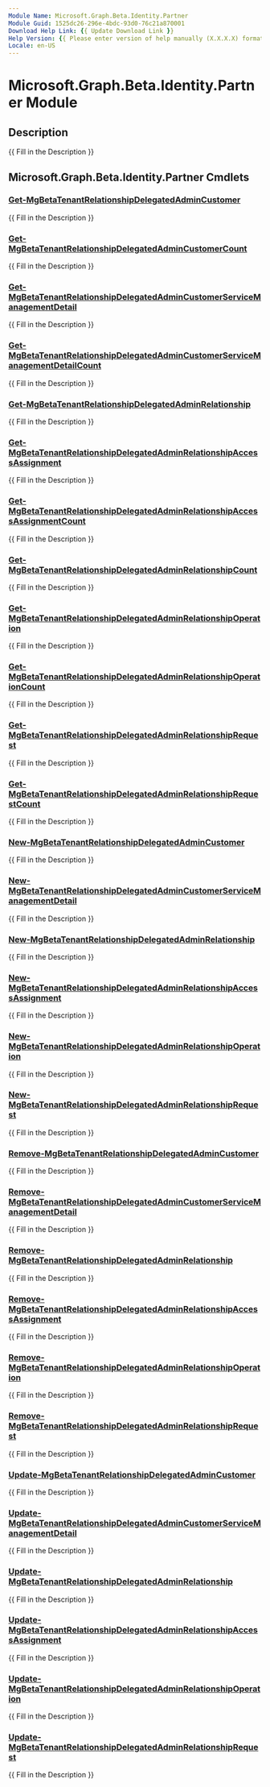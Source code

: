```yaml
---
Module Name: Microsoft.Graph.Beta.Identity.Partner
Module Guid: 1525dc26-296e-4bdc-93d0-76c21a870001
Download Help Link: {{ Update Download Link }}
Help Version: {{ Please enter version of help manually (X.X.X.X) format }}
Locale: en-US
---
```


# Microsoft.Graph.Beta.Identity.Partner Module
## Description
{{ Fill in the Description }}

## Microsoft.Graph.Beta.Identity.Partner Cmdlets
### [Get-MgBetaTenantRelationshipDelegatedAdminCustomer](Get-MgBetaTenantRelationshipDelegatedAdminCustomer.md)
{{ Fill in the Description }}

### [Get-MgBetaTenantRelationshipDelegatedAdminCustomerCount](Get-MgBetaTenantRelationshipDelegatedAdminCustomerCount.md)
{{ Fill in the Description }}

### [Get-MgBetaTenantRelationshipDelegatedAdminCustomerServiceManagementDetail](Get-MgBetaTenantRelationshipDelegatedAdminCustomerServiceManagementDetail.md)
{{ Fill in the Description }}

### [Get-MgBetaTenantRelationshipDelegatedAdminCustomerServiceManagementDetailCount](Get-MgBetaTenantRelationshipDelegatedAdminCustomerServiceManagementDetailCount.md)
{{ Fill in the Description }}

### [Get-MgBetaTenantRelationshipDelegatedAdminRelationship](Get-MgBetaTenantRelationshipDelegatedAdminRelationship.md)
{{ Fill in the Description }}

### [Get-MgBetaTenantRelationshipDelegatedAdminRelationshipAccessAssignment](Get-MgBetaTenantRelationshipDelegatedAdminRelationshipAccessAssignment.md)
{{ Fill in the Description }}

### [Get-MgBetaTenantRelationshipDelegatedAdminRelationshipAccessAssignmentCount](Get-MgBetaTenantRelationshipDelegatedAdminRelationshipAccessAssignmentCount.md)
{{ Fill in the Description }}

### [Get-MgBetaTenantRelationshipDelegatedAdminRelationshipCount](Get-MgBetaTenantRelationshipDelegatedAdminRelationshipCount.md)
{{ Fill in the Description }}

### [Get-MgBetaTenantRelationshipDelegatedAdminRelationshipOperation](Get-MgBetaTenantRelationshipDelegatedAdminRelationshipOperation.md)
{{ Fill in the Description }}

### [Get-MgBetaTenantRelationshipDelegatedAdminRelationshipOperationCount](Get-MgBetaTenantRelationshipDelegatedAdminRelationshipOperationCount.md)
{{ Fill in the Description }}

### [Get-MgBetaTenantRelationshipDelegatedAdminRelationshipRequest](Get-MgBetaTenantRelationshipDelegatedAdminRelationshipRequest.md)
{{ Fill in the Description }}

### [Get-MgBetaTenantRelationshipDelegatedAdminRelationshipRequestCount](Get-MgBetaTenantRelationshipDelegatedAdminRelationshipRequestCount.md)
{{ Fill in the Description }}

### [New-MgBetaTenantRelationshipDelegatedAdminCustomer](New-MgBetaTenantRelationshipDelegatedAdminCustomer.md)
{{ Fill in the Description }}

### [New-MgBetaTenantRelationshipDelegatedAdminCustomerServiceManagementDetail](New-MgBetaTenantRelationshipDelegatedAdminCustomerServiceManagementDetail.md)
{{ Fill in the Description }}

### [New-MgBetaTenantRelationshipDelegatedAdminRelationship](New-MgBetaTenantRelationshipDelegatedAdminRelationship.md)
{{ Fill in the Description }}

### [New-MgBetaTenantRelationshipDelegatedAdminRelationshipAccessAssignment](New-MgBetaTenantRelationshipDelegatedAdminRelationshipAccessAssignment.md)
{{ Fill in the Description }}

### [New-MgBetaTenantRelationshipDelegatedAdminRelationshipOperation](New-MgBetaTenantRelationshipDelegatedAdminRelationshipOperation.md)
{{ Fill in the Description }}

### [New-MgBetaTenantRelationshipDelegatedAdminRelationshipRequest](New-MgBetaTenantRelationshipDelegatedAdminRelationshipRequest.md)
{{ Fill in the Description }}

### [Remove-MgBetaTenantRelationshipDelegatedAdminCustomer](Remove-MgBetaTenantRelationshipDelegatedAdminCustomer.md)
{{ Fill in the Description }}

### [Remove-MgBetaTenantRelationshipDelegatedAdminCustomerServiceManagementDetail](Remove-MgBetaTenantRelationshipDelegatedAdminCustomerServiceManagementDetail.md)
{{ Fill in the Description }}

### [Remove-MgBetaTenantRelationshipDelegatedAdminRelationship](Remove-MgBetaTenantRelationshipDelegatedAdminRelationship.md)
{{ Fill in the Description }}

### [Remove-MgBetaTenantRelationshipDelegatedAdminRelationshipAccessAssignment](Remove-MgBetaTenantRelationshipDelegatedAdminRelationshipAccessAssignment.md)
{{ Fill in the Description }}

### [Remove-MgBetaTenantRelationshipDelegatedAdminRelationshipOperation](Remove-MgBetaTenantRelationshipDelegatedAdminRelationshipOperation.md)
{{ Fill in the Description }}

### [Remove-MgBetaTenantRelationshipDelegatedAdminRelationshipRequest](Remove-MgBetaTenantRelationshipDelegatedAdminRelationshipRequest.md)
{{ Fill in the Description }}

### [Update-MgBetaTenantRelationshipDelegatedAdminCustomer](Update-MgBetaTenantRelationshipDelegatedAdminCustomer.md)
{{ Fill in the Description }}

### [Update-MgBetaTenantRelationshipDelegatedAdminCustomerServiceManagementDetail](Update-MgBetaTenantRelationshipDelegatedAdminCustomerServiceManagementDetail.md)
{{ Fill in the Description }}

### [Update-MgBetaTenantRelationshipDelegatedAdminRelationship](Update-MgBetaTenantRelationshipDelegatedAdminRelationship.md)
{{ Fill in the Description }}

### [Update-MgBetaTenantRelationshipDelegatedAdminRelationshipAccessAssignment](Update-MgBetaTenantRelationshipDelegatedAdminRelationshipAccessAssignment.md)
{{ Fill in the Description }}

### [Update-MgBetaTenantRelationshipDelegatedAdminRelationshipOperation](Update-MgBetaTenantRelationshipDelegatedAdminRelationshipOperation.md)
{{ Fill in the Description }}

### [Update-MgBetaTenantRelationshipDelegatedAdminRelationshipRequest](Update-MgBetaTenantRelationshipDelegatedAdminRelationshipRequest.md)
{{ Fill in the Description }}


